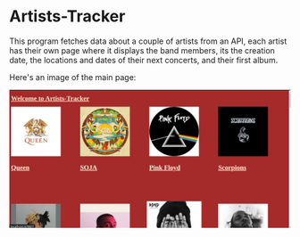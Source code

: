 # Artists-Tracker 

This program fetches data about a couple of artists from an API, each artist has their own page where it displays the band members, its the creation date, the locations and dates of their next concerts, and their first album.

Here's an image of the main page:

![Image of main page](images/MainPage.png)

